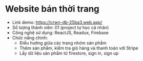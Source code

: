 # Website bán thời trang
- Link demo: https://crwn-db-25ba3.web.app/
- Số lượng thành viên: 01 (project tự học cá nhân)
- Công nghệ sử dụng: ReactJS, Readux, Firebase
- Chức năng chính: 
  + Điều hướng giữa các trang nhóm sản phẩm
  + Thêm sản phẩm, kiểm tra giỏ hàng và thanh toán với Stripe
  + Lấy dữ liệu sản phẩm từ firestore, sign in, sign up
